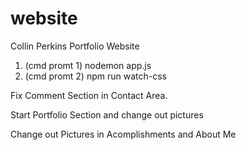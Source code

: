 # website
Collin Perkins Portfolio Website

1) (cmd promt 1) nodemon app.js
2) (cmd promt 2) npm run watch-css


Fix Comment Section in Contact Area.

Start Portfolio Section and change out pictures

Change out Pictures in Acomplishments and About Me
